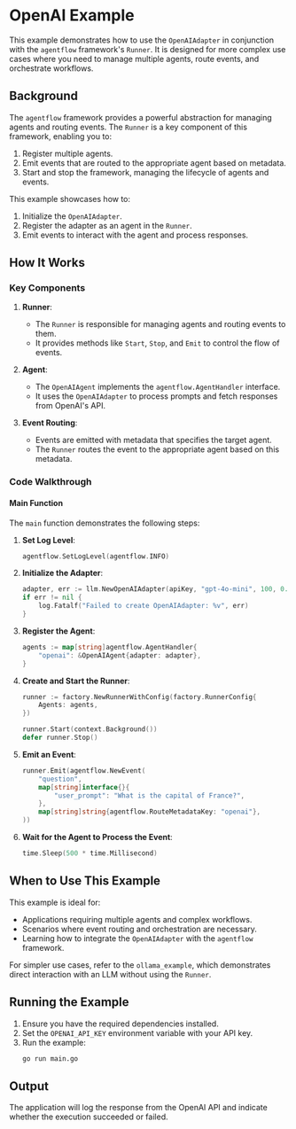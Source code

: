 # OpenAI Example

This example demonstrates how to use the `OpenAIAdapter` in conjunction with the `agentflow` framework's `Runner`. It is designed for more complex use cases where you need to manage multiple agents, route events, and orchestrate workflows.

## Background

The `agentflow` framework provides a powerful abstraction for managing agents and routing events. The `Runner` is a key component of this framework, enabling you to:

1. Register multiple agents.
2. Emit events that are routed to the appropriate agent based on metadata.
3. Start and stop the framework, managing the lifecycle of agents and events.

This example showcases how to:

1. Initialize the `OpenAIAdapter`.
2. Register the adapter as an agent in the `Runner`.
3. Emit events to interact with the agent and process responses.

## How It Works

### Key Components

1. **Runner**:
   - The `Runner` is responsible for managing agents and routing events to them.
   - It provides methods like `Start`, `Stop`, and `Emit` to control the flow of events.

2. **Agent**:
   - The `OpenAIAgent` implements the `agentflow.AgentHandler` interface.
   - It uses the `OpenAIAdapter` to process prompts and fetch responses from OpenAI's API.

3. **Event Routing**:
   - Events are emitted with metadata that specifies the target agent.
   - The `Runner` routes the event to the appropriate agent based on this metadata.

### Code Walkthrough

#### Main Function

The `main` function demonstrates the following steps:

1. **Set Log Level**:
   ```go
   agentflow.SetLogLevel(agentflow.INFO)
   ```

2. **Initialize the Adapter**:
   ```go
   adapter, err := llm.NewOpenAIAdapter(apiKey, "gpt-4o-mini", 100, 0.7)
   if err != nil {
       log.Fatalf("Failed to create OpenAIAdapter: %v", err)
   }
   ```

3. **Register the Agent**:
   ```go
   agents := map[string]agentflow.AgentHandler{
       "openai": &OpenAIAgent{adapter: adapter},
   }
   ```

4. **Create and Start the Runner**:
   ```go
   runner := factory.NewRunnerWithConfig(factory.RunnerConfig{
       Agents: agents,
   })

   runner.Start(context.Background())
   defer runner.Stop()
   ```

5. **Emit an Event**:
   ```go
   runner.Emit(agentflow.NewEvent(
       "question",
       map[string]interface{}{
           "user_prompt": "What is the capital of France?",
       },
       map[string]string{agentflow.RouteMetadataKey: "openai"},
   ))
   ```

6. **Wait for the Agent to Process the Event**:
   ```go
   time.Sleep(500 * time.Millisecond)
   ```

## When to Use This Example

This example is ideal for:
- Applications requiring multiple agents and complex workflows.
- Scenarios where event routing and orchestration are necessary.
- Learning how to integrate the `OpenAIAdapter` with the `agentflow` framework.

For simpler use cases, refer to the `ollama_example`, which demonstrates direct interaction with an LLM without using the `Runner`.

## Running the Example

1. Ensure you have the required dependencies installed.
2. Set the `OPENAI_API_KEY` environment variable with your API key.
3. Run the example:
   ```bash
   go run main.go
   ```

## Output

The application will log the response from the OpenAI API and indicate whether the execution succeeded or failed.
